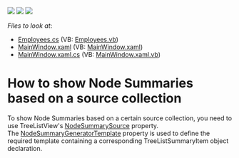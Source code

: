 <!-- default badges list -->
![](https://img.shields.io/endpoint?url=https://codecentral.devexpress.com/api/v1/VersionRange/128657887/22.2.2%2B)
[![](https://img.shields.io/badge/Open_in_DevExpress_Support_Center-FF7200?style=flat-square&logo=DevExpress&logoColor=white)](https://supportcenter.devexpress.com/ticket/details/T506283)
[![](https://img.shields.io/badge/📖_How_to_use_DevExpress_Examples-e9f6fc?style=flat-square)](https://docs.devexpress.com/GeneralInformation/403183)
<!-- default badges end -->
<!-- default file list -->
*Files to look at*:

* [Employees.cs](./CS/TreeList_DataBinding/Employees.cs) (VB: [Employees.vb](./VB/TreeList_DataBinding/Employees.vb))
* [MainWindow.xaml](./CS/TreeList_DataBinding/MainWindow.xaml) (VB: [MainWindow.xaml](./VB/TreeList_DataBinding/MainWindow.xaml))
* [MainWindow.xaml.cs](./CS/TreeList_DataBinding/MainWindow.xaml.cs) (VB: [MainWindow.xaml.vb](./VB/TreeList_DataBinding/MainWindow.xaml.vb))
<!-- default file list end -->
# How to show Node Summaries based on a source collection


To show Node Summaries based on a certain source collection, you need to use TreeListView's <a href="https://documentation.devexpress.com/WPF/DevExpressXpfGridTreeListView_NodeSummarySourcetopic.aspx">NodeSummarySource</a> property. The <a href="https://documentation.devexpress.com/WPF/DevExpressXpfGridTreeListView_NodeSummaryGeneratorTemplatetopic.aspx">NodeSummaryGeneratorTemplate</a> property is used to define the required template containing a corresponding TreeListSummaryItem object declaration.

<br/>


